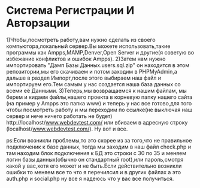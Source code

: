 # Система Регистрации И Авторзации
1)Чтобы,посмотреть работу,вам нужно сделать из своего компьютора,локальный сервер.Вы можете использовать,такие программы как Ampps,MAMP,Denver,Open Server и другие(я советую во избежание конфликтов и ошибок Ampps).
2)Затем нам нужно импортировать "Дамп Базы Данных.users.sql.zip" он находится в этом репозитории,мы его скачиваем и потом заходим в PHPMyAdmin,а дальше в раздел Импорт,после этого выбираем наш файл и импортируем его.Тем самым у нас создается наша база данных со всеми её Данными.
3)Теперь,мы возвращаемся к нашим файлам, мы берем и кидаем файлы,нашего проекта в корневую папку нашего сайта (на пример у Ampps это папка www) и теперь у нас все готово,для того чтобы посмотреть работу и мы переходим по ссылке(не выключая наш сервер и нече ничего работать не будет) http://localhost/www.webdevtest.com/ или вбиваем в адресную строку (localhost/www.webdevtest.com/).
Ну вот и все.

ps:Если возникли проблемы,то это скорее из за того,что не правильное подключеник к базе данных, тогда мы заходим в наш файл check.php и там находим блок подключения к БД это строки с 30 по 35 и меняем логин базы данных(обычно он стандартный root),или пароль,смотря какой у вас,хотя его может и не быть.Если действительно возникли ошибки то меняем все то что я перечилсил и в других файлах а это auth.php и social.php ну все я надеюсь что у вас все получиться.
